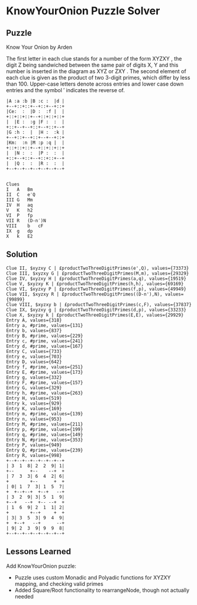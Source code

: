 # KnowYourOnion Puzzle Solver

## Puzzle

Know Your Onion by Arden

The first letter in each clue stands for a number of the form XYZXY , the digit Z being sandwiched between the same pair of digits X, Y and this number is inserted in the diagram as  XYZ  or ZXY . The second element of each clue is given as the product of two 3-digit primes, which differ by less than 100. Upper-case  letters denote across entries and lower case down entries and the symbol ′ indicates the reverse of.

```+--+--+--+--+--+--+--+
|A :a :b |B :c :  |d |
+--+::+::+--+::+--+::+
|Ce:  :  |D :  :f |  |
+::+::+::+--+::+::+::+
|  |E :  :g |F :  :  |
+::+--+--+::+--+::+--+
|G :h :  |  |H :  :k |
+--+::+--+::+--+--+::+
|Km:  :n |M :p :q |  |
+::+::+::+--+::+::+::+
|  |N :  :  |P :  :  |
+::+--+::+--+::+::+--+
|  |Q :  :  |R :  :  |
+--+--+--+--+--+--+--+


Clues
I	A	Bm
II	C	e′Q
III	G	Mm
IV	H	aq
V	K	h2
VI	P	fp
VII	R	(D-n′)N
VIII	b	cF
IX	g	dp
X	k	E2
```

## Solution

```Clue I, $xyzxy A | £productTwoThreeDigitPrimes(B,m), values={31831}
Clue II, $xyzxy C | £productTwoThreeDigitPrimes(e',Q), values={73373}
Clue III, $xyzxy G | £productTwoThreeDigitPrimes(M,m), values={29329}
Clue IV, $xyzxy H | £productTwoThreeDigitPrimes(a,q), values={19519}
Clue V, $xyzxy K | £productTwoThreeDigitPrimes(h,h), values={69169}
Clue VI, $xyzxy P | £productTwoThreeDigitPrimes(f,p), values={49949}
Clue VII, $xyzxy R | £productTwoThreeDigitPrimes((D-n'),N), values={99899}
Clue VIII, $xyzxy b | £productTwoThreeDigitPrimes(c,F), values={37837}
Clue IX, $xyzxy g | £productTwoThreeDigitPrimes(d,p), values={33233}
Clue X, $xyzxy k | £productTwoThreeDigitPrimes(E,E), values={29929}
Entry A, values={318}
Entry a, #prime, values={131}
Entry b, values={837}
Entry B, #prime, values={229}
Entry c, #prime, values={241}
Entry d, #prime, values={167}
Entry C, values={733}
Entry e, values={703}
Entry D, values={642}
Entry f, #prime, values={251}
Entry E, #prime, values={173}
Entry g, values={332}
Entry F, #prime, values={157}
Entry G, values={329}
Entry h, #prime, values={263}
Entry H, values={519}
Entry k, values={929}
Entry K, values={169}
Entry m, #prime, values={139}
Entry n, values={953}
Entry M, #prime, values={211}
Entry p, #prime, values={199}
Entry q, #prime, values={149}
Entry N, #prime, values={353}
Entry P, values={949}
Entry Q, #prime, values={239}
Entry R, values={998}
+--+--+--+--+--+--+--+
| 3  1  8| 2  2  9| 1|
+--      +--    --+  +
| 7  3  3| 6  4  2| 6|
+        +--      +  +
| 0| 1  7  3| 1  5  7|
+  +--+--+  +--+   --+
| 3  2  9| 3| 5  1  9|
+--+   --+  +-- --+  +
| 1  6  9| 2  1  1| 2|
+        +--+     +  +
| 3| 3  5  3| 9  4  9|
+  +--+   --+      --+
| 9| 2  3  9| 9  9  8|
+--+--+--+--+--+--+--+
```

## Lessons Learned

Add KnowYourOnion puzzle:
- Puzzle uses custom Monadic and Polyadic functions for XYZXY mapping, and checking valid primes
- Added Square/Root functionality to rearrangeNode, though not actually needed